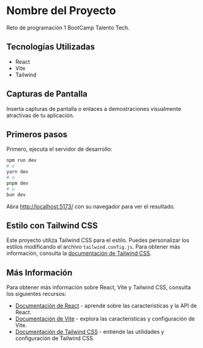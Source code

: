 # Nombre del Proyecto

Reto de programación 1 BootCamp Talento Tech.

## Tecnologías Utilizadas

- React
- Vite
- Tailwind

## Capturas de Pantalla

Inserta capturas de pantalla o enlaces a demostraciones visualmente atractivas de tu aplicación.

## Primeros pasos

Primero, ejecuta el servidor de desarrollo:

```bash
npm run dev
# o
yarn dev
# o
pnpm dev
# o
bun dev
```

Abra [http://localhost:5173/](http://localhost:5173/) con su navegador para ver el resultado.

## Estilo con Tailwind CSS

Este proyecto utiliza Tailwind CSS para el estilo. Puedes personalizar los estilos modificando el archivo `tailwind.config.js`. Para obtener más información, consulta la [documentación de Tailwind CSS](https://tailwindcss.com/docs).

## Más Información

Para obtener más información sobre React, Vite y Tailwind CSS, consulta los siguientes recursos:

- [Documentación de React](https://reactjs.org/docs) - aprende sobre las características y la API de React.
- [Documentación de Vite](https://vitejs.dev/guide) - explora las características y configuración de Vite.
- [Documentación de Tailwind CSS](https://tailwindcss.com/docs) - entiende las utilidades y configuración de Tailwind CSS.

